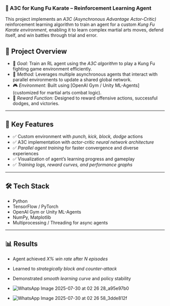 ### 🥋 A3C for Kung Fu Karate – Reinforcement Learning Agent

This project implements an *A3C (Asynchronous Advantage Actor-Critic)* reinforcement learning algorithm to train an agent for a custom *Kung Fu Karate environment*, enabling it to learn complex martial arts moves, defend itself, and win battles through trial and error.



## 🚀 Project Overview

* 🎯 *Goal:* Train an RL agent using the *A3C algorithm* to play a Kung Fu fighting game environment efficiently.
* 🧠 *Method:* Leverages multiple asynchronous agents that interact with parallel environments to update a shared global network.
* 🎮 *Environment:* Built using \[OpenAI Gym / Unity ML-Agents] (customized for martial arts combat logic).
* 🔁 *Reward Function:* Designed to reward offensive actions, successful dodges, and victories.

---

## 🧩 Key Features

* ✅ Custom environment with *punch, kick, block, dodge* actions
* ✅ A3C implementation with *actor-critic neural network architecture*
* ✅ *Parallel agent training* for faster convergence and diverse experiences
* ✅ Visualization of agent’s learning progress and gameplay
* ✅ *Training logs, reward curves, and performance graphs*

---

## 🛠 Tech Stack

* Python
* TensorFlow / PyTorch
* OpenAI Gym or Unity ML-Agents
* NumPy, Matplotlib
* Multiprocessing / Threading for async agents

---

## 📊 Results

* Agent achieved *X% win rate* after *N episodes*
* Learned to *strategically block and counter-attack*
* Demonstrated *smooth learning curve* and policy stability

* ![WhatsApp Image 2025-07-30 at 02 26 28_a95e97b0](https://github.com/user-attachments/assets/a2d811b4-86cd-492f-af0d-65cd8ebd405d)
* ![WhatsApp Image 2025-07-30 at 02 26 58_3dde812f](https://github.com/user-attachments/assets/f973e709-c423-4faa-ac18-9e59a78e02cd)

